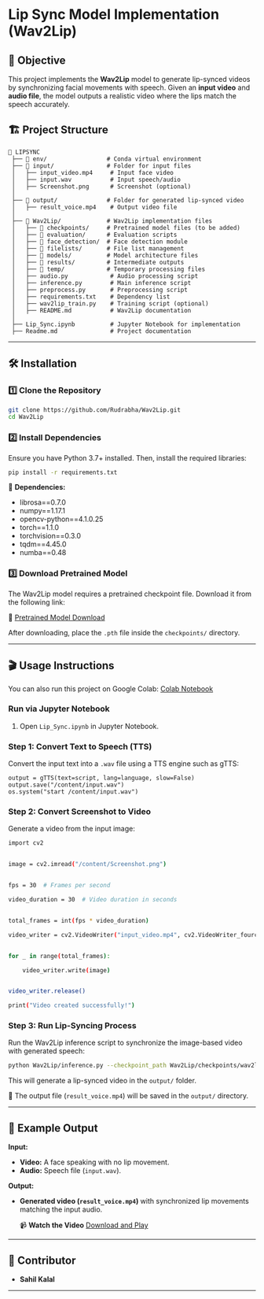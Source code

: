 # **Lip Sync Model Implementation (Wav2Lip)**

## 📌 **Objective**

This project implements the **Wav2Lip** model to generate lip-synced videos by synchronizing facial movements with speech. Given an **input video** and **audio file**, the model outputs a realistic video where the lips match the speech accurately.

## 🏗 **Project Structure**

```
📁 LIPSYNC
 ├── 📂 env/                 # Conda virtual environment
 ├── 📂 input/               # Folder for input files
 │   ├── input_video.mp4     # Input face video
 │   ├── input.wav           # Input speech/audio
 │   ├── Screenshot.png      # Screenshot (optional)
 │
 ├── 📂 output/              # Folder for generated lip-synced video
 │   ├── result_voice.mp4    # Output video file
 │
 ├── 📂 Wav2Lip/             # Wav2Lip implementation files
 │   ├── 📂 checkpoints/     # Pretrained model files (to be added)
 │   ├── 📂 evaluation/      # Evaluation scripts
 │   ├── 📂 face_detection/  # Face detection module
 │   ├── 📂 filelists/       # File list management
 │   ├── 📂 models/          # Model architecture files
 │   ├── 📂 results/         # Intermediate outputs
 │   ├── 📂 temp/            # Temporary processing files
 │   ├── audio.py            # Audio processing script
 │   ├── inference.py        # Main inference script
 │   ├── preprocess.py       # Preprocessing script
 │   ├── requirements.txt    # Dependency list
 │   ├── wav2lip_train.py    # Training script (optional)
 │   ├── README.md           # Wav2Lip documentation
 │
 ├── Lip_Sync.ipynb          # Jupyter Notebook for implementation
 ├── Readme.md               # Project documentation
```

---

## 🛠 **Installation**

### 1️⃣ Clone the Repository

```bash
git clone https://github.com/Rudrabha/Wav2Lip.git
cd Wav2Lip
```

### 2️⃣ Install Dependencies

Ensure you have Python 3.7+ installed. Then, install the required libraries:

```bash
pip install -r requirements.txt
```

📌 **Dependencies:**

- librosa==0.7.0
- numpy==1.17.1
- opencv-python==4.1.0.25
- torch==1.1.0
- torchvision==0.3.0
- tqdm==4.45.0
- numba==0.48

### 3️⃣ Download Pretrained Model

The Wav2Lip model requires a pretrained checkpoint file. Download it from the following link:

🔗 [Pretrained Model Download]([https://drive.google.com/file/d/1kh5Xn6jUquemaVINVGciqMJP3xujJpVx/view?usp=drive_link](https://drive.google.com/file/d/1xIMvN1w8bGUT7d9fdWwAJU4_cpGgHpu7/view?usp=drive_link))

After downloading, place the `.pth` file inside the `checkpoints/` directory.

---

## 🎬 **Usage Instructions**

You can also run this project on Google Colab: [Colab Notebook](https://colab.research.google.com/drive/1FAD6Izn_KYaFxZe5xlXNW_sAYrrb7Lzq?usp=sharing)

### **Run via Jupyter Notebook**

1. Open `Lip_Sync.ipynb` in Jupyter Notebook.

### Step 1: Convert Text to Speech (TTS)

Convert the input text into a `.wav` file using a TTS engine such as gTTS:

```
output = gTTS(text=script, lang=language, slow=False)
output.save("/content/input.wav")
os.system("start /content/input.wav")
```

### Step 2: Convert Screenshot to Video

Generate a video from the input image:

```sh
import cv2


image = cv2.imread("/content/Screenshot.png")


fps = 30  # Frames per second

video_duration = 30  # Video duration in seconds


total_frames = int(fps * video_duration)

video_writer = cv2.VideoWriter("input_video.mp4", cv2.VideoWriter_fourcc('m','p','e','g'), fps, (image.shape[1], image.shape[0]))


for _ in range(total_frames):

    video_writer.write(image)


video_writer.release()

print("Video created successfully!")
```

### Step 3: Run Lip-Syncing Process

Run the Wav2Lip inference script to synchronize the image-based video with generated speech:

```sh
python Wav2Lip/inference.py --checkpoint_path Wav2Lip/checkpoints/wav2lip.pth --face input/input_video.mp4 --audio input/input.wav
```

This will generate a lip-synced video in the `output/` folder.

📌 The output file (`result_voice.mp4`) will be saved in the `output/` directory.

---

## 📌 **Example Output**

**Input:**

- **Video:** A face speaking with no lip movement.
- **Audio:** Speech file (`input.wav`).

**Output:**

- **Generated video (`result_voice.mp4`)** with synchronized lip movements matching the input audio.

  📹 **Watch the Video**
[Download and Play](https://drive.google.com/file/d/1kh5Xn6jUquemaVINVGciqMJP3xujJpVx/view?usp=drive_link)

---

## 👤 **Contributor**

- **Sahil Kalal**

---
